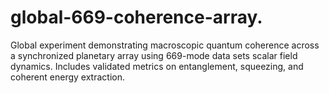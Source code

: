 # global-669-coherence-array.
Global experiment demonstrating macroscopic quantum coherence across a synchronized planetary array using 669-mode data sets scalar field dynamics. Includes validated metrics on entanglement, squeezing, and coherent energy extraction.
